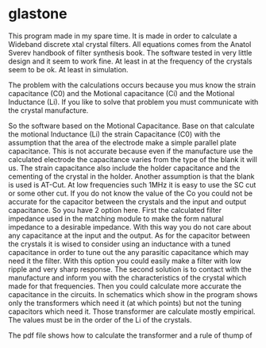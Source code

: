 # glastone
This program made in my spare time. It is made in order to calculate a Wideband discrete xtal crystal filters. 
All equations comes from the Anatol Sverev handbook of filter synthesis book.
The software tested in very little design and it seem to work fine. At least in at the frequency of the crystals seem to be ok. At least in simulation. 

The problem with the calculations occurs because you mus know the strain capacitance (C0) and the Motional capacitance (Ci) and the Motional Inductance (Li). If you like to solve that problem you must  communicate with the crystal manufacture. 

So the software based on the Motional Capacitance. Base on that calculate the motional Inductance (Li)
the strain Capacitance (C0) with the assumption that the area of the electrode make a simple parallel plate capacitance. This is not accurate because even if the manufacture use the calculated electrode the capacitance varies from the type of the blank it will us. The strain capacitance also include the holder capacitance and the cementing of the crystal in the holder. Another assumption is that the blank is used is AT-Cut. At low frequencies such 1MHz it is easy to use the SC cut or some other cut.
If you do not know the value of the Co you could not be accurate for the capacitor between the crystals and the input and output capacitance. 
So you have 2 option here. First the calculated filter impedance used in the matching module to make the form natural impedance to a desirable impedance. With this way you do not care about any capacitance at the input and the output. As for the capacitor between the crystals it is wised to consider using an inductance with a tuned capacitance in order to tune out the any parasitic capacitance which may need it the filter. With this option you could easily make a filter with low ripple and very sharp response.
The second solution is to contact with the manufacture and inform you with the characteristics of the crystal which made for that frequencies. Then you could calculate more accurate the capacitance in the circuits. 
In schematics which show in the program shows only the transformers which need it (at which points) but not the tuning capacitors which need it. Those transformer are calculate mostly empirical.
The values must be in the order of the Li of the crystals. 

The pdf file shows how to calculate the transformer and a rule of thump of how to calculate the primary inductor.

The program files.

This program create a manufacture data file. A simple text file which could be send to the manufacture and it is used to observe the assumption which made. 

The response file which is a csv file. This files could be used with the excel in order to see the response of the filter. Sometimes (and I do not know why ) the program produce an error when simulation runs. 
Try with smaller span or larger step.

The values 

In this program you must enter the center frequency , span and motional capacitance. If you do not know it you could use a value from 1 to 9 fF. Form that value the algorithm calculate the spot size which need to be used so the Static capacitance occurs.




Thoughts about improvements.

The program is open source and all could be able to play with the code. 
Because I am not a professional programmer I could not manage the code. So I do not know when I could made an update. 
The program calculate all values of the crystals. So If you have the actually crystal parameters you could not used them because there are not such options yet. I think that could be easy for example for someone to make a unit which could take as inputs the crystal parameters and could calculate with high accuracy the filter. Also higher order of crystal filter could be made by cascade the existing filters. 
Because I am a bit lazy I copied a lot of times the same code. So a huge improvement in size and performance could be made by optimize the code. 
Another think is the crystal cutting. The current algorithm suppose that the crystal has been order with X-Axis cut ant the angle is 35.25degrees which is the most common. 
It will be useful if someone change that algorithm for other cuttings and other angles.
Something that does not finished buy partial implement is the ability to print the screen. I do not consider that will be very useful because of the produced files. 
If you enter the result simulations into excel or open office (open office seems some strange character in from of the numbers maybe because not utf-8 font is used or may need it the csv class which free pascal used for that purpose. You should easily correct this with the function right). 
As for the graphical  representation of the filter may someone make a chart or something similar in order to see user the complete response of the filter in the screen.

That is all for that program. 
For any further details please let me know.

